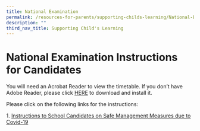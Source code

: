 ```yaml
---
title: National Examination
permalink: /resources-for-parents/supporting-childs-learning/National-Examination/permalink
description: ""
third_nav_title: Supporting Child's Learning
---
```


National Examination Instructions for Candidates
================================================

You will need an Acrobat Reader to view the timetable. If you don’t have Adobe Reader, please click [HERE](http://get.adobe.com/uk/reader/) to download and install it.

Please click on the following links for the instructions:

1\.  [Instructions to School Candidates on Safe Management Measures due to Covid-19](/files/2021-GCE-Instructions-to-Sch-Candidates_10-Oct-vF.pdf)